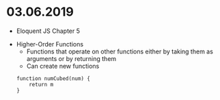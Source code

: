 # 03.06.2019
* Eloquent JS Chapter 5
- Higher-Order Functions
    - Functions that operate on other functions either by taking them as arguments or by returning them
    - Can create new functions 
    ```
    function numCubed(num) {
        return m
    }
    ```